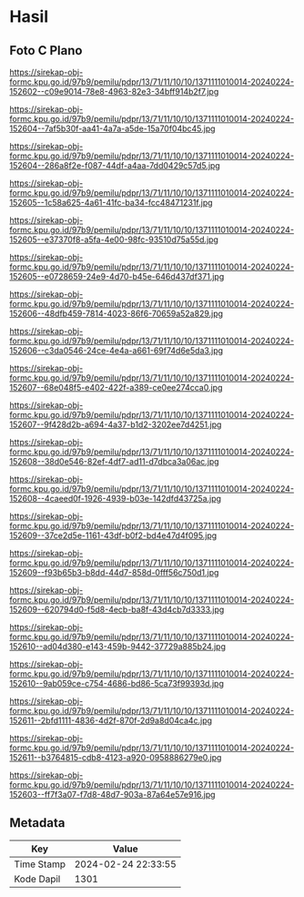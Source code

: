 # Hasil

## Foto C Plano

https://sirekap-obj-formc.kpu.go.id/97b9/pemilu/pdpr/13/71/11/10/10/1371111010014-20240224-152602--c09e9014-78e8-4963-82e3-34bff914b2f7.jpg

https://sirekap-obj-formc.kpu.go.id/97b9/pemilu/pdpr/13/71/11/10/10/1371111010014-20240224-152604--7af5b30f-aa41-4a7a-a5de-15a70f04bc45.jpg

https://sirekap-obj-formc.kpu.go.id/97b9/pemilu/pdpr/13/71/11/10/10/1371111010014-20240224-152604--286a8f2e-f087-44df-a4aa-7dd0429c57d5.jpg

https://sirekap-obj-formc.kpu.go.id/97b9/pemilu/pdpr/13/71/11/10/10/1371111010014-20240224-152605--1c58a625-4a61-41fc-ba34-fcc48471231f.jpg

https://sirekap-obj-formc.kpu.go.id/97b9/pemilu/pdpr/13/71/11/10/10/1371111010014-20240224-152605--e37370f8-a5fa-4e00-98fc-93510d75a55d.jpg

https://sirekap-obj-formc.kpu.go.id/97b9/pemilu/pdpr/13/71/11/10/10/1371111010014-20240224-152605--e0728659-24e9-4d70-b45e-646d437df371.jpg

https://sirekap-obj-formc.kpu.go.id/97b9/pemilu/pdpr/13/71/11/10/10/1371111010014-20240224-152606--48dfb459-7814-4023-86f6-70659a52a829.jpg

https://sirekap-obj-formc.kpu.go.id/97b9/pemilu/pdpr/13/71/11/10/10/1371111010014-20240224-152606--c3da0546-24ce-4e4a-a661-69f74d6e5da3.jpg

https://sirekap-obj-formc.kpu.go.id/97b9/pemilu/pdpr/13/71/11/10/10/1371111010014-20240224-152607--68e048f5-e402-422f-a389-ce0ee274cca0.jpg

https://sirekap-obj-formc.kpu.go.id/97b9/pemilu/pdpr/13/71/11/10/10/1371111010014-20240224-152607--9f428d2b-a694-4a37-b1d2-3202ee7d4251.jpg

https://sirekap-obj-formc.kpu.go.id/97b9/pemilu/pdpr/13/71/11/10/10/1371111010014-20240224-152608--38d0e546-82ef-4df7-ad11-d7dbca3a06ac.jpg

https://sirekap-obj-formc.kpu.go.id/97b9/pemilu/pdpr/13/71/11/10/10/1371111010014-20240224-152608--4caeed0f-1926-4939-b03e-142dfd43725a.jpg

https://sirekap-obj-formc.kpu.go.id/97b9/pemilu/pdpr/13/71/11/10/10/1371111010014-20240224-152609--37ce2d5e-1161-43df-b0f2-bd4e47d4f095.jpg

https://sirekap-obj-formc.kpu.go.id/97b9/pemilu/pdpr/13/71/11/10/10/1371111010014-20240224-152609--f93b65b3-b8dd-44d7-858d-0fff56c750d1.jpg

https://sirekap-obj-formc.kpu.go.id/97b9/pemilu/pdpr/13/71/11/10/10/1371111010014-20240224-152609--620794d0-f5d8-4ecb-ba8f-43d4cb7d3333.jpg

https://sirekap-obj-formc.kpu.go.id/97b9/pemilu/pdpr/13/71/11/10/10/1371111010014-20240224-152610--ad04d380-e143-459b-9442-37729a885b24.jpg

https://sirekap-obj-formc.kpu.go.id/97b9/pemilu/pdpr/13/71/11/10/10/1371111010014-20240224-152610--9ab059ce-c754-4686-bd86-5ca73f99393d.jpg

https://sirekap-obj-formc.kpu.go.id/97b9/pemilu/pdpr/13/71/11/10/10/1371111010014-20240224-152611--2bfd1111-4836-4d2f-870f-2d9a8d04ca4c.jpg

https://sirekap-obj-formc.kpu.go.id/97b9/pemilu/pdpr/13/71/11/10/10/1371111010014-20240224-152611--b3764815-cdb8-4123-a920-0958886279e0.jpg

https://sirekap-obj-formc.kpu.go.id/97b9/pemilu/pdpr/13/71/11/10/10/1371111010014-20240224-152603--ff7f3a07-f7d8-48d7-903a-87a64e57e916.jpg


## Metadata

| Key        | Value               |
| ---------- | ------------------- |
| Time Stamp | 2024-02-24 22:33:55 |
| Kode Dapil | 1301                |



